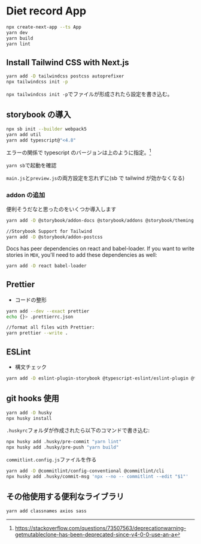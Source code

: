 # Diet record App

```bash
npx create-next-app --ts App
yarn dev
yarn build
yarn lint
```

## Install Tailwind CSS with Next.js

```bash
yarn add -D tailwindcss postcss autoprefixer
npx tailwindcss init -p
```

`npx tailwindcss init -p`でファイルが形成されたら設定を書き込む。

## storybook の導入

```bash
npx sb init --builder webpack5
yarn add util
yarn add typescript@"<4.8"
```

エラーの関係で typescript のバージョンは上のように指定。[^1]

`yarn sb`で起動を確認

`main.js`と`preview.js`の両方設定を忘れずに(sb で tailwind が効かなくなる)

### addon の追加

便利そうだなと思ったのをいくつか導入します

```bash
yarn add -D @storybook/addon-docs @storybook/addons @storybook/theming

//Storybook Support for Tailwind
yarn add -D @storybook/addon-postcss
```

Docs has peer dependencies on react and babel-loader. If you want to write stories in `MDX`, you'll need to add these dependencies as well:

```bash
yarn add -D react babel-loader
```

## Prettier

- コードの整形

```bash
yarn add --dev --exact prettier
echo {}> .prettierrc.json

//format all files with Prettier:
yarn prettier --write .
```

## ESLint

- 構文チェック

```bash
yarn add -D eslint-plugin-storybook @typescript-eslint/eslint-plugin @typescript-eslint/eslint-plugin eslint-plugin-import eslint-plugin-react-hooks
```

## git hooks 使用

```bash
yarn add -D husky
npx husky install
```

`.huskyrc`フォルダが作成されたら以下のコマンドで書き込む:

```bash
npx husky add .husky/pre-commit "yarn lint"
npx husky add .husky/pre-push "yarn build"
```

`commitlint.config.js`ファイルを作る

```bash
yarn add -D @commitlint/config-conventional @commitlint/cli
npx husky add .husky/commit-msg 'npx --no -- commitlint --edit "$1"'
```

## その他使用する便利なライブラリ

```bash
yarn add classnames axios sass
```

[^1]: https://stackoverflow.com/questions/73507563/deprecationwarning-getmutableclone-has-been-deprecated-since-v4-0-0-use-an-a
